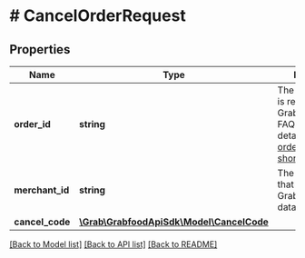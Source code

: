 # # CancelOrderRequest

## Properties

Name | Type | Description | Notes
------------ | ------------- | ------------- | -------------
**order_id** | **string** | The order&#39;s ID that is returned from GrabFood. Refer to FAQs for more details about [orderID and shortOrderNumber](#section/Order/What&#39;s-the-difference-between-orderID-and-shortOrderNumber). |
**merchant_id** | **string** | The merchant&#39;s ID that is in GrabFood&#39;s database. |
**cancel_code** | [**\Grab\GrabfoodApiSdk\Model\CancelCode**](CancelCode.md) |  |

[[Back to Model list]](../../README.md#models) [[Back to API list]](../../README.md#endpoints) [[Back to README]](../../README.md)
